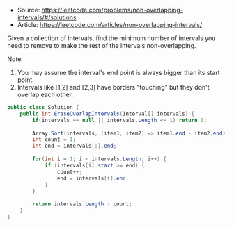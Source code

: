 * Source: https://leetcode.com/problems/non-overlapping-intervals/#/solutions
* Article: https://leetcode.com/articles/non-overlapping-intervals/

Given a collection of intervals, find the minimum number of intervals you need to remove to make the rest of the intervals non-overlapping.

Note:

1. You may assume the interval's end point is always bigger than its start point.
2. Intervals like [1,2] and [2,3] have borders "touching" but they don't overlap each other.

```csharp
public class Solution {
    public int EraseOverlapIntervals(Interval[] intervals) {
        if(intervals == null || intervals.Length <= 1) return 0;
        
        Array.Sort(intervals, (item1, item2) => item1.end - item2.end);
        int count = 1;
        int end = intervals[0].end;
        
        for(int i = 1; i < intervals.Length; i++) {
            if (intervals[i].start >= end) {
                count++;
                end = intervals[i].end;
            }
        }
        
        return intervals.Length - count;
    }
}
```
